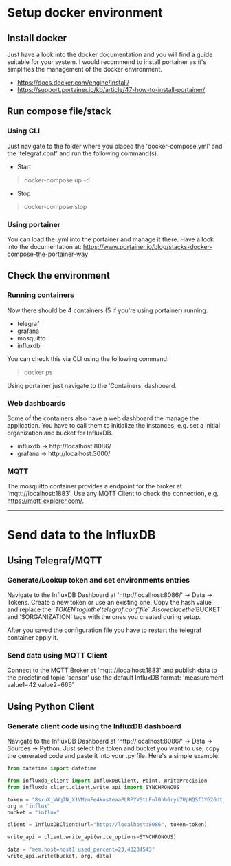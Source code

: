 # Setup docker environment

## Install docker
Just have a look into the docker documentation and you will find a guide suitable for your system. I would recommend to install portainer as it's simplifies the management of the docker environment.
- https://docs.docker.com/engine/install/
- https://support.portainer.io/kb/article/47-how-to-install-portainer/

## Run compose file/stack
### Using CLI
Just navigate to the folder where you placed the 'docker-compose.yml' and the 'telegraf.conf' and run the following command(s).
- Start
> 	 docker-compose up -d
- Stop
> 	 docker-compose stop

### Using portainer
You can load the .yml into the portainer and manage it there. Have a look into the documentation at: https://www.portainer.io/blog/stacks-docker-compose-the-portainer-way

## Check the environment
### Running containers
Now there should be 4 containers (5 if you're using portainer) running:
- telegraf
- grafana
- mosquitto
- influxdb

You can check this via CLI using the following command:
> docker ps

Using portainer just navigate to the 'Containers' dashboard.

### Web dashboards
Some of the containers also have a web dashboard the manage the application. You have to call them to initialize the instances, e.g. set a initial organization and bucket for InfluxDB. 
- influxdb → http://localhost:8086/
- grafana → http://localhost:3000/

### MQTT
The mosquitto container provides a endpoint for the broker at 'mqtt://localhost:1883'. Use any MQTT Client to check the connection, e.g. https://mqtt-explorer.com/.

------------

# Send data to the InfluxDB

## Using Telegraf/MQTT
### Generate/Lookup token and set environments entries
Navigate to the InfluxDB Dashboard at 'http://localhost:8086/' → Data → Tokens. Create a new token or use an existing one. Copy the hash value and replace the '$TOKEN' tag in the 'telegraf.conf' file´. Also replace the '$BUCKET' and '$ORGANIZATION' tags with the ones you created during setup.

After you saved the configuration file you have to restart the telegraf container apply it.

### Send data using MQTT Client
Connect to the MQTT Broker at 'mqtt://localhost:1883' and publish data to the predefined topic 'sensor' use the default InfluxDB format: 'measurement value1=42 value2=666'

## Using Python Client

### Generate client code using the InfluxDB dashboard
Navigate to the InfluxDB Dashboard at 'http://localhost:8086/' → Data → Sources → Python. Just select the token and bucket you want to use, copy the generated code and paste it into your .py file. Here's a simple example:
```python
from datetime import datetime

from influxdb_client import InfluxDBClient, Point, WritePrecision
from influxdb_client.client.write_api import SYNCHRONOUS

token = "8sxuX_VWq7N_X1VMznFe4kusteaaPLRPYVStLFul0hb6ryi7UpHQSfJYG2GdtjFjdcvGib5mWTtyVdNOE8z3CQ=="
org = "influx"
bucket = "influx"

client = InfluxDBClient(url="http://localhost:8086", token=token)

write_api = client.write_api(write_options=SYNCHRONOUS)

data = "mem,host=host1 used_percent=23.43234543"
write_api.write(bucket, org, data)
```







